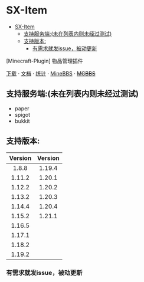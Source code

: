 # SX-Item

<!-- TOC -->

* [SX-Item](#sx-item)
    * [支持服务端:(未在列表内则未经过测试)](#支持服务端未在列表内则未经过测试)
    * [支持版本:](#支持版本)
        * [有需求就发issue，被动更新](#有需求就发issue被动更新)

<!-- TOC -->
[Minecraft-Plugin] 物品管理插件

[下载](https://github.com/Saukiya/SX-Item/releases/download/4.0.0/SX-Item-4.0.0-all.jar) ·
[文档](https://www.maplex.top/archives/sxitem) ·
[统计](https://bstats.org/plugin/bukkit/SX-Item) ·
[MineBBS](https://www.minebbs.com/resources/sx-item-1-8-1-20-x.7252/) ·
[~~MCBBS~~](https://www.mcbbs.net/thread-1471655-1-1.html)

## 支持服务端:(未在列表内则未经过测试)
- paper
- spigot
- bukkit

## 支持版本:

| Version	 | Version	 |
|:--------:|:--------:|
| 1.8.8 	  | 1.19.4	  |
| 1.11.2	  | 1.20.1	  |
| 1.12.2	  | 1.20.2	  |
| 1.13.2	  | 1.20.3	  |
| 1.14.4	  | 1.20.4	  |
| 1.15.2	  | 1.21.1	  |
| 1.16.5	  |
| 1.17.1	  |
| 1.18.2	  |
| 1.19.2	  |

### 有需求就发issue，被动更新
